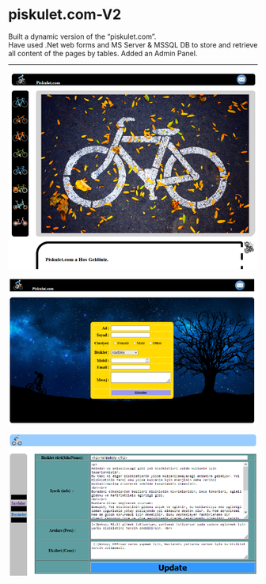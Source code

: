 # piskulet.com-V2

Built a dynamic version of the “piskulet.com”.  
Have used .Net web forms and MS Server & MSSQL DB to store and retrieve all content of the pages by tables. 
Added an Admin Panel.                                                                                
<hr>
<p align="center">
  <img src="piskulet.com v2_ss/1.png" width="600" title="hover text">
</p>
<p align="center">
  <img src="piskulet.com v2_ss/2.png" width="600" alt="accessibility text">
</p>
<p align="center">
  <img src="piskulet.com v2_ss/4.png" width="600" alt="accessibility text">
</p>

